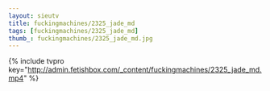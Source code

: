```yaml
--- 
layout: sieutv
title: fuckingmachines/2325_jade_md
tags: [fuckingmachines/2325_jade_md]
thumb_: fuckingmachines/2325_jade_md.jpg
---
```

{% include tvpro key="http://admin.fetishbox.com/_content/fuckingmachines/2325_jade_md.mp4" %} 
